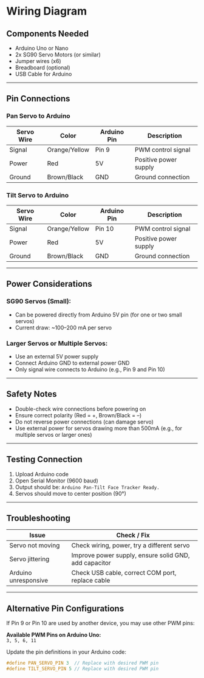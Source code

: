 # Wiring Diagram

## Components Needed

- Arduino Uno or Nano  
- 2x SG90 Servo Motors (or similar)  
- Jumper wires (x6)  
- Breadboard (optional)  
- USB Cable for Arduino

---

## Pin Connections

### Pan Servo to Arduino

| Servo Wire | Color         | Arduino Pin | Description             |
|------------|---------------|-------------|-------------------------|
| Signal     | Orange/Yellow | Pin 9       | PWM control signal      |
| Power      | Red           | 5V          | Positive power supply   |
| Ground     | Brown/Black   | GND         | Ground connection       |

### Tilt Servo to Arduino

| Servo Wire | Color         | Arduino Pin | Description             |
|------------|---------------|-------------|-------------------------|
| Signal     | Orange/Yellow | Pin 10      | PWM control signal      |
| Power      | Red           | 5V          | Positive power supply   |
| Ground     | Brown/Black   | GND         | Ground connection       |

---

## Power Considerations

### SG90 Servos (Small):
- Can be powered directly from Arduino 5V pin (for one or two small servos)
- Current draw: ~100–200 mA per servo

### Larger Servos or Multiple Servos:
- Use an external 5V power supply
- Connect Arduino GND to external power GND
- Only signal wire connects to Arduino (e.g., Pin 9 and Pin 10)

---

## Safety Notes

- Double-check wire connections before powering on  
- Ensure correct polarity (Red = +, Brown/Black = –)  
- Do not reverse power connections (can damage servo)  
- Use external power for servos drawing more than 500mA (e.g., for multiple servos or larger ones)

---

## Testing Connection

1. Upload Arduino code
2. Open Serial Monitor (9600 baud)
3. Output should be: `Arduino Pan-Tilt Face Tracker Ready.`
4. Servos should move to center position (90°)

---

## Troubleshooting

| Issue             | Check / Fix                                    |
|------------------|------------------------------------------------|
| Servo not moving | Check wiring, power, try a different servo     |
| Servo jittering  | Improve power supply, ensure solid GND, add capacitor |
| Arduino unresponsive | Check USB cable, correct COM port, replace cable |

---

## Alternative Pin Configurations

If Pin 9 or Pin 10 are used by another device, you may use other PWM pins:

**Available PWM Pins on Arduino Uno:**  
`3, 5, 6, 11`

Update the pin definitions in your Arduino code:
```cpp
#define PAN_SERVO_PIN 3  // Replace with desired PWM pin
#define TILT_SERVO_PIN 5 // Replace with desired PWM pin
```